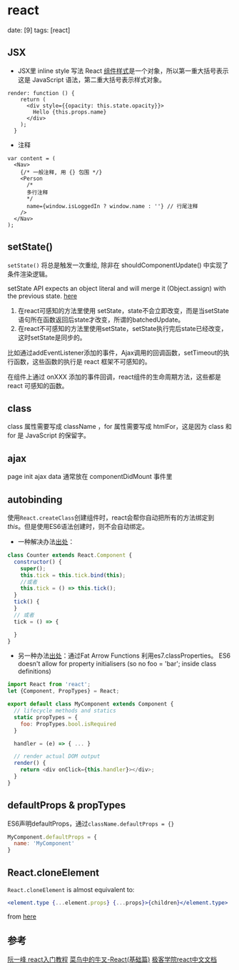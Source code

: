 # react
date: [9]
tags: [react]

## JSX
- JSX里 inline style 写法
React [组件样式][2]是一个对象，所以第一重大括号表示这是 JavaScript 语法，第二重大括号表示样式对象。

```JSX
render: function () {
    return (
      <div style={{opacity: this.state.opacity}}>
        Hello {this.props.name}
      </div>
    );
  }
```


- 注释

```JSX
var content = (
  <Nav>
    {/* 一般注释, 用 {} 包围 */}
    <Person
      /*
      多行注释
      */
      name={window.isLoggedIn ? window.name : ''} // 行尾注释
    />
  </Nav>
);
```

## setState()
`setState()` 将总是触发一次重绘, 除非在 shouldComponentUpdate() 中实现了条件渲染逻辑。

 setState API expects an object literal and will merge it (Object.assign) with the previous state.
 [here](https://github.com/facebook/immutable-js/wiki/Immutable-as-React-state)

 1. 在react可感知的方法里使用 setState，state不会立即改变，而是当setState语句所在函数返回后state才改变，所谓的batchedUpdate。
 2. 在react不可感知的方法里使用setState，setState执行完后state已经改变，这时setState是同步的。

比如通过addEventListener添加的事件，Ajax调用的回调函数，setTimeout的执行函数，这些函数的执行是 react 框架不可感知的。

在组件上通过 onXXX 添加的事件回调，react组件的生命周期方法，这些都是 react 可感知的函数。

## class

class 属性需要写成 className ，for 属性需要写成 htmlFor，这是因为 class 和 for 是 JavaScript 的保留字。

## ajax
page init ajax data 通常放在 componentDidMount 事件里


## autobinding

使用`React.createClass`创建组件时，react会帮你自动把所有的方法绑定到 *this*。但是使用ES6语法创建时，则不会自动绑定。

- 一种解决办法[出处][5]：

```JavaScript
class Counter extends React.Component {
  constructor() {
    super();
    this.tick = this.tick.bind(this);
    //或者
    this.tick = () => this.tick();
  }
  tick() {
  }
  // 或者
  tick = () => {

  }
}
```

- 另一种办法[出处][6]：通过Fat Arrow Functions 利用es7.classProperties。
ES6 doesn't allow for property initialisers (so no foo = 'bar'; inside class definitions)

```JavaScript
import React from 'react';  
let {Component, PropTypes} = React;

export default class MyComponent extends Component {  
  // lifecycle methods and statics
  static propTypes = {
    foo: PropTypes.bool.isRequired
  }

  handler = (e) => { ... }

  // render actual DOM output
  render() {
    return <div onClick={this.handler}></div>;
  }
}
```
## defaultProps & propTypes
ES6声明defaultProps，通过`className.defaultProps = {}`
```JavaScript
MyComponent.defaultProps = {
  name: 'MyComponent'
}
```
## React.cloneElement
`React.cloneElement` is almost equivalent to:
```jsx
<element.type {...element.props} {...props}>{children}</element.type>
```
from [here](https://facebook.github.io/react/blog/2015/03/03/react-v0.13-rc2.html)

## 参考
[阮一峰 react入门教程][1]
[菜鸟中的牛叉-React(基础篇)][4]
[极客学院react中文文档][3]


[1]:http://www.ruanyifeng.com/blog/2015/03/react.html "阮一峰 react入门教程"
[2]:https://facebook.github.io/react/tips/inline-styles.html
[3]:http://wiki.jikexueyuan.com/project/react/component-api.html "极客学院react中文文档"
[4]:http://rongl.github.io/blog/docs/reactjs.html "菜鸟中的牛叉-React(基础篇)"
[5]:https://facebook.github.io/react/blog/2015/01/27/react-v0.13.0-beta-1.html#autobinding
[6]:http://www.ian-thomas.net/autobinding-react-and-es6-classes/
